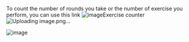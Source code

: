 To count the number of rounds you take or the number of exercise you perform, you can use this link
![image](https://github.com/user-attachments/assets/ae4a3d78-c3e7-4014-95f4-19e09fa78772)Exercise counter 
![Uploading image.png…]()

![image](https://github.com/user-attachments/assets/5c0f42de-e466-41db-a65a-d37f0977fba4)
